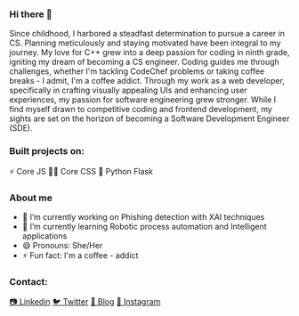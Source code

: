 ### Hi there 👋
Since childhood, I harbored a steadfast determination to pursue a career in CS. Planning meticulously and staying motivated have been integral to my journey. My love for C++ grew into a deep passion for coding in ninth grade, igniting my dream of becoming a CS engineer. Coding guides me through challenges, whether I'm tackling CodeChef problems or taking coffee breaks - I admit, I'm a coffee addict. Through my work as a web developer, specifically in crafting visually appealing UIs and enhancing user experiences, my passion for software engineering grew stronger. While I find myself drawn to competitive coding and frontend development, my sights are set on the horizon of becoming a Software Development Engineer (SDE).

### Built projects on:
⚡️ Core JS
💅🏽 Core CSS
🐚 Python Flask

### About me

- 🔭 I’m currently working on Phishing detection with XAI techniques
- 🌱 I’m currently learning Robotic process automation and Intelligent applications
- 😄 Pronouns: She/Her
- ⚡ Fun fact: I'm a coffee - addict

### Contact:

<span>[📷 Linkedin](https://www.linkedin.com/in/sruthi-raghavan-340642221/)</span>
<span>[🐦 Twitter](https://twitter.com/SruthiRaghavan4)</span>
<span>[📝 Blog](https://sruthiraghavan2002.medium.com/)</span>
<span>[📝 Instagram](https://www.instagram.com/sruthi._10/)</span>



<!--
**Sruthi-2002/Sruthi-2002** is a ✨ _special_ ✨ repository because its `README.md` (this file) appears on your GitHub profile.

Here are some ideas to get you started:

### 🔭 I’m currently working on Phishing detection with XAI techniques
- 🌱 I’m currently learning Robotic process automation and Intelligent applications
- 💬 Ask me about Frontend and Backend development 
- 📫 How to reach me: 
- 😄 Pronouns: She/Her
- ⚡ Fun fact: I'm a coffee - addict
-->

